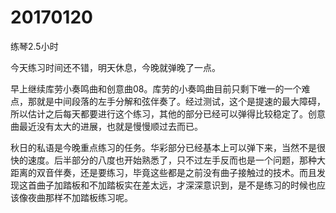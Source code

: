 # 20170120

练琴2.5小时

今天练习时间还不错，明天休息，今晚就弹晚了一点。

早上继续库劳小奏鸣曲和创意曲08。库劳的小奏鸣曲目前只剩下唯一的一个难点，那就是中间段落的左手分解和弦伴奏了。经过测试，这个是提速的最大障碍，所以估计之后每天都要进行这个练习，其他的部分已经可以弹得比较稳定了。创意曲最近没有太大的进展，也就是慢慢顺过去而已。

秋日的私语是今晚重点练习的任务。华彩部分已经基本上可以弹下来，当然不是很快的速度。后半部分的八度也开始熟悉了，只不过左手反而也是一个问题，那种大距离的双音伴奏，还是要练习，毕竟这些都是之前没有曲子接触过的技术。而且发现这首曲子加踏板和不加踏板实在差太远，才深深意识到，是不是练习的时候也应该像夜曲那样不加踏板练习呢。
